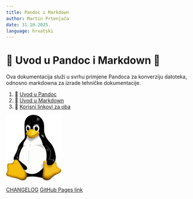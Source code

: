```yaml
---
title: Pandoc i Markdown
author: Martin Prtenjača
date: 31.10.2025.
language: hrvatski
---
```

# 🍕 Uvod u Pandoc i Markdown 🍕
Ova dokumentacija služi u svrhu primjene Pandoca za konverziju datoteka, odnosno markdowna za izrade tehničke dokumentacije.

1. 🍄 [Uvod u Pandoc](docs/02-pandoc-primjeri-konverzije.md)
2. 🍔 [Uvod u Markdown](docs/01-markdown-primjeri.md)
3. 🥠 [Korisni linkovi za oba](docs/resources.md)

<img src="Tux.png" width="30%" height="30%">

[CHANGELOG](docs/CHANGELOG.md)
[GitHub Pages link](stormhb.github.io/pandoc-markdown/)
